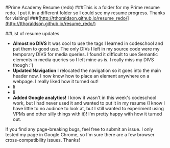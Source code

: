 #Prime Academy Resume (redo)
###This is a folder for my Prime resume redo. I put it in a different folder so I could see my resume progress. Thanks for visiting!
###[http://tthoraldson.github.io/resume_redo/](http://tthoraldson.github.io/resume_redo/)

##List of resume updates
+ **Almost no DIVS** It was cool to use the tags I learned in codeschool and put them to good use. The only DIVs I left in my source code were my temporary DIVS for media queries. I found it difficult to use Semantic elements in media queries so I left mine as is. I really miss my DIVS though :'(
+ **Updated Navigation** I relocated the navigation so it goes into the main header now. I now know how to place an element anywhere on a webpage. I really liked how it turned out!
+ li
+ li
+ **Added Google analytics!** I know it wasn't in this week's codeschool work, but I had never used it and wanted to put it in my resume (I know I have little to no audince to look at, but I still wanted to experiment using VPMs and other silly things with it)! I'm pretty happy with how it turned out.

If you find any page-breaking bugs, feel free to submit an issue. I only tested my page in Google Chrome, so I'm sure there are a few browser cross-compatibility issues. Thanks!
